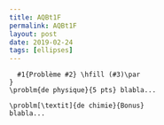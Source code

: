 ```yaml
---
title: AQBt1F
permalink: AQBt1F
layout: post
date: 2019-02-24
tags: [ellipses]
---
```


```latex\newcommand{\problm}[3][\textbf]{
  #1{Problème #2} \hfill (#3)\par
}
\problm{de physique}{5 pts} blabla...

\problm[\textit]{de chimie}{Bonus}
blabla...
```